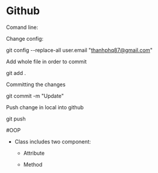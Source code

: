 # Github

Comand line:

Change config:

git config --replace-all user.email "thanhphq87@gmail.com"

Add whole file in order to commit

git add . 

Committing the changes 

git commit -m "Update"

Push change in local into github

git push

#OOP
- Class includes two component:

  + Attribute
  
  + Method

